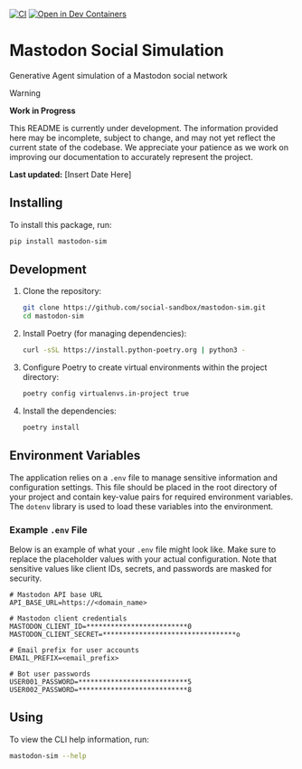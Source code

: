 [![CI](https://github.com/social-sandbox/mastodon-sim/actions/workflows/test.yml/badge.svg)](https://github.com/social-sandbox/mastodon-sim/actions/workflows/test.yml)
[![Open in Dev Containers](https://img.shields.io/static/v1?label=Dev%20Containers&message=Open&color=blue&logo=visualstudiocode)](https://vscode.dev/redirect?url=vscode://ms-vscode-remote.remote-containers/cloneInVolume?url=https://github.com/social-sandbox/mastodon-sim)

# Mastodon Social Simulation

Generative Agent simulation of a Mastodon social network

> [!WARNING]
> **Work in Progress**
> 
> This README is currently under development. The information provided here may be incomplete, subject to change, and may not yet reflect the current state of the codebase. We appreciate your patience as we work on improving our documentation to accurately represent the project.
> 
> **Last updated:** [Insert Date Here]


## Installing

To install this package, run:

```sh
pip install mastodon-sim
```

## Development

1. Clone the repository:
    ```sh
    git clone https://github.com/social-sandbox/mastodon-sim.git
    cd mastodon-sim
    ```
2. Install Poetry (for managing dependencies):
    ```sh
    curl -sSL https://install.python-poetry.org | python3 -
    ```
3. Configure Poetry to create virtual environments within the project directory:
    ```sh
    poetry config virtualenvs.in-project true
    ```
4. Install the dependencies:
    ```sh
    poetry install
    ```

## Environment Variables

The application relies on a `.env` file to manage sensitive information and configuration settings. This file should be placed in the root directory of your project and contain key-value pairs for required environment variables. The `dotenv` library is used to load these variables into the environment.

### Example `.env` File

Below is an example of what your `.env` file might look like. Make sure to replace the placeholder values with your actual configuration. Note that sensitive values like client IDs, secrets, and passwords are masked for security.

```dotenv
# Mastodon API base URL
API_BASE_URL=https://<domain_name>

# Mastodon client credentials
MASTODON_CLIENT_ID=*************************0
MASTODON_CLIENT_SECRET=*********************************o

# Email prefix for user accounts
EMAIL_PREFIX=<email_prefix>

# Bot user passwords
USER001_PASSWORD=***************************5
USER002_PASSWORD=***************************8
```

## Using

To view the CLI help information, run:

```sh
mastodon-sim --help
```
